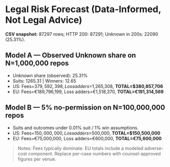 ﻿# Legal Risk Forecast (Data-Informed, Not Legal Advice)

**CSV snapshot:** 87297 rows; HTTP 200: 87291; Unknown in 200s: 22090 (25.31%).

## Model A — Observed Unknown share on N=1,000,000 repos
- Unknown share (observed): 25.31%
- Suits: 1265.31 | Winners: 12.65
- US: Fees=$379,592,398, Loss adders=$1,265,308, **TOTAL=$380,857,706**
- EU: Fees=€189,796,199, Loss adders=€1,518,370, **TOTAL=€191,314,569**

## Model B — 5% no-permission on N=100,000,000 repos
- Suits and outcomes under 0.01% suit / 1% win assumptions.
- US: Fees=$150,000,000, Loss adders=$500,000, **TOTAL=$150,500,000**
- EU: Fees=€75,000,000, Loss adders=€600,000, **TOTAL=€75,600,000**

> Notes: Fees typically dominate. EU totals include a modeled adverse-cost component. Replace per-case numbers with counsel-approved figures per venue.
